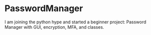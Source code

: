 # PasswordManager
I am joining the python hype and started a beginner project: Password Manager with GUI, encryption, MFA, and classes.
